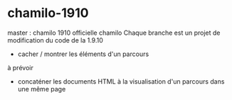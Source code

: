 # chamilo-1910
master : chamilo 1910 officielle chamilo
Chaque branche est un projet de modification du code de la 1.9.10
- cacher / montrer les éléments d'un parcours

à prévoir
- concaténer les documents HTML à la visualisation d'un parcours dans une même page
